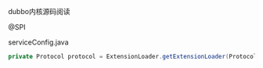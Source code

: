   dubbo内核源码阅读

@SPI

 serviceConfig.java

```java
private Protocol protocol = ExtensionLoader.getExtensionLoader(Protocol.class).getAdaptiveExtension();
```

